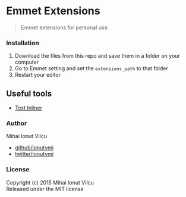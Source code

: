 # Emmet Extensions

> Emmet extensions for personal use.

### Installation
1. Download the files from this repo and save them in a folder on your computer
2. Go to Emmet setting and set the `extensions_path` to that folder
3. Restart your editor


## Useful tools
- [Text Inliner](http://embed.plnkr.co/OoUR0rGDEGj2sRBQqoSY/preview)


### Author

Mihai Ionut Vilcu
 
+ [github/ionutvmi](https://github.com/ionutvmi)
+ [twitter/ionutvmi](http://twitter.com/ionutvmi) 

### License
Copyright (c) 2015 Mihai Ionut Vilcu   
Released under the MIT license


